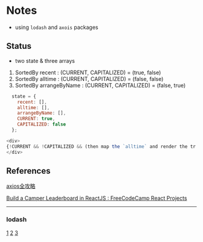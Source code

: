 # Notes
* using `lodash` and `axois` packages

## Status
* two state & three arrays
1. SortedBy recent : (CURRENT, CAPITALIZED) = (true, false)
2. SortedBy alltime : (CURRENT, CAPITALIZED) = (false, false)
3. SortedBy arrangeByName : (CURRENT, CAPITALIZED) = (false, true)

```js
  state = {
    recent: [],
    alltime: [],
    arrangeByName: [],
    CURRENT: true,
    CAPITALIZED: false
  };
```
```js
<div>
{!CURRENT && !CAPITALIZED && (then map the `alltime` and render the tr.td.td.td.td) }
</div>
```

## References
[axios全攻略](https://ykloveyxk.github.io/2017/02/25/axios%E5%85%A8%E6%94%BB%E7%95%A5/)

[Build a Camper Leaderboard in ReactJS : FreeCodeCamp React Projects](https://www.youtube.com/watch?v=D8KE3hZEYTk)

---
### lodash
[1](https://stackoverflow.com/questions/35250500/correct-way-to-import-lodash)
[2](https://stackoverflow.com/questions/43479464/how-to-import-single-lodash-function)
[3](https://jigsawye.com/2017/09/04/make-good-use-of-lodash/)

